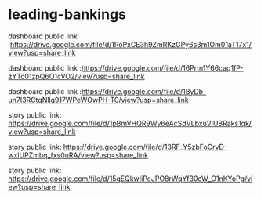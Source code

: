 # leading-bankings

dashboard public link :https://drive.google.com/file/d/1RoPxCE3h9ZmRKzGPy6s3m1Om01aT17x1/view?usp=share_link

dashboard public link :https://drive.google.com/file/d/16Prtn1Y66caq1fP-zYTc01zpQ6O1cVO2/view?usp=share_link

dashboard public link :https://drive.google.com/file/d/1ByDb-un7I3RCtqNllq917WPeWOwPH-T0/view?usp=share_link

story public link: https://drive.google.com/file/d/1pBmVHQR9Wy6eAcSdVLbxuVlUBRaks1qk/view?usp=share_link

story public link: https://drive.google.com/file/d/13RF_Y5zbFoCrvD-wxlUPZmbq_fxs0uRA/view?usp=share_link

story public link: https://drive.google.com/file/d/15qEQkwIiPeJPO8rWqYf30cW_O1nKYoPg/view?usp=share_link
